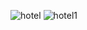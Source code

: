 
![hotel](https://github.com/bytexode/Web-Dev-course/assets/150488581/24ca0352-78f6-4608-bf2f-031349269541)
![hotel1](https://github.com/bytexode/Web-Dev-course/assets/150488581/a80d8f72-af5c-481a-85c4-2970361cb9bd)
